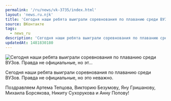 ```yaml
---
permalink: '/ru/news/vk-3735/index.html'
layout: 'news.ru.njk'
title: 'Сегодня наши ребята выиграли соревнования по плаванию среди ВУЗов. Правда не официальные, но эт'
source: ВКонтакте
tags:
  - news_ru
description: 'Сегодня наши ребята выиграли соревнования по плаванию среди ВУЗов. Правда не официальные, но эт…'
updatedAt: 1481830180
---
```

![Сегодня наши ребята выиграли соревнования по плаванию среди ВУЗов. Правда не официальные, но эт…](https://sun9-46.userapi.com/impf/c604429/v604429501/3b49c/rG5ZWpIWGc4.jpg?size=1280x720&quality=96&sign=9875dd683262427405a50e4bdaefca5a&c_uniq_tag=FDFkjrx1CyzQhTOazvyDNeNKM1CLWUkMaleW41ocVcA&type=album)

Сегодня наши ребята выиграли соревнования по плаванию среди ВУЗов. Правда не официальные, но это неважно.

Поздравляем Артема Тепцова, Викторию Безумову, Яну Гришанову, Михаила Борсякова, Никиту Сухорукова и Анну Попову!
